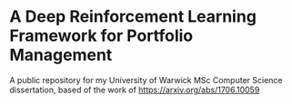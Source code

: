 # A Deep Reinforcement Learning Framework for Portfolio Management
A public repository for my University of Warwick MSc Computer Science dissertation, based of the work of https://arxiv.org/abs/1706.10059

